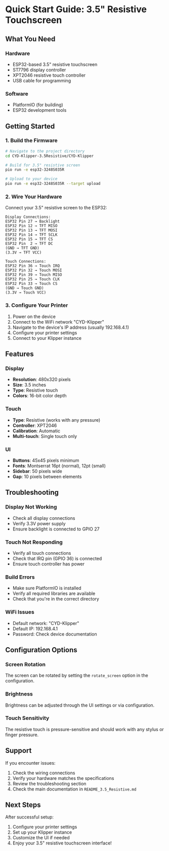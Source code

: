 # Quick Start Guide: 3.5" Resistive Touchscreen

## What You Need

### Hardware
- ESP32-based 3.5" resistive touchscreen
- ST7796 display controller
- XPT2046 resistive touch controller
- USB cable for programming

### Software
- PlatformIO (for building)
- ESP32 development tools

## Getting Started

### 1. Build the Firmware

```bash
# Navigate to the project directory
cd CYD-Klipper-3.5Resistive/CYD-Klipper

# Build for 3.5" resistive screen
pio run -e esp32-3248S035R

# Upload to your device
pio run -e esp32-3248S035R --target upload
```

### 2. Wire Your Hardware

Connect your 3.5" resistive screen to the ESP32:

```
Display Connections:
ESP32 Pin 27 → Backlight
ESP32 Pin 12 → TFT MISO
ESP32 Pin 13 → TFT MOSI
ESP32 Pin 14 → TFT SCLK
ESP32 Pin 15 → TFT CS
ESP32 Pin  2 → TFT DC
(GND → TFT GND)
(3.3V → TFT VCC)

Touch Connections:
ESP32 Pin 36 → Touch IRQ
ESP32 Pin 32 → Touch MOSI
ESP32 Pin 39 → Touch MISO
ESP32 Pin 25 → Touch CLK
ESP32 Pin 33 → Touch CS
(GND → Touch GND)
(3.3V → Touch VCC)
```

### 3. Configure Your Printer

1. Power on the device
2. Connect to the WiFi network "CYD-Klipper"
3. Navigate to the device's IP address (usually 192.168.4.1)
4. Configure your printer settings
5. Connect to your Klipper instance

## Features

### Display
- **Resolution**: 480x320 pixels
- **Size**: 3.5 inches
- **Type**: Resistive touch
- **Colors**: 16-bit color depth

### Touch
- **Type**: Resistive (works with any pressure)
- **Controller**: XPT2046
- **Calibration**: Automatic
- **Multi-touch**: Single touch only

### UI
- **Buttons**: 45x45 pixels minimum
- **Fonts**: Montserrat 16pt (normal), 12pt (small)
- **Sidebar**: 50 pixels wide
- **Gap**: 10 pixels between elements

## Troubleshooting

### Display Not Working
- Check all display connections
- Verify 3.3V power supply
- Ensure backlight is connected to GPIO 27

### Touch Not Responding
- Verify all touch connections
- Check that IRQ pin (GPIO 36) is connected
- Ensure touch controller has power

### Build Errors
- Make sure PlatformIO is installed
- Verify all required libraries are available
- Check that you're in the correct directory

### WiFi Issues
- Default network: "CYD-Klipper"
- Default IP: 192.168.4.1
- Password: Check device documentation

## Configuration Options

### Screen Rotation
The screen can be rotated by setting the `rotate_screen` option in the configuration.

### Brightness
Brightness can be adjusted through the UI settings or via configuration.

### Touch Sensitivity
The resistive touch is pressure-sensitive and should work with any stylus or finger pressure.

## Support

If you encounter issues:
1. Check the wiring connections
2. Verify your hardware matches the specifications
3. Review the troubleshooting section
4. Check the main documentation in `README_3.5_Resistive.md`

## Next Steps

After successful setup:
1. Configure your printer settings
2. Set up your Klipper instance
3. Customize the UI if needed
4. Enjoy your 3.5" resistive touchscreen interface! 